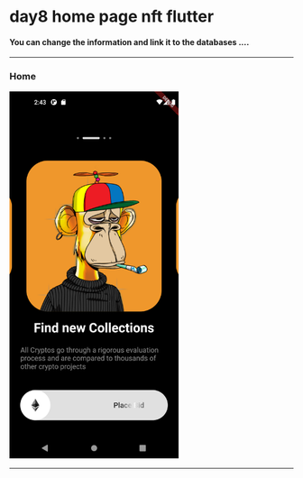 <h1> day8 home page nft flutter</h1>  
<h4> You can change the information and link it to the databases ....</h4>

<hr>


<h3>Home</h3> 



<img src="https://github.com/abenkoula71/day8-home-page-nft/blob/main/Screenshot_1680187414.png" width="300" /> 




<hr>

